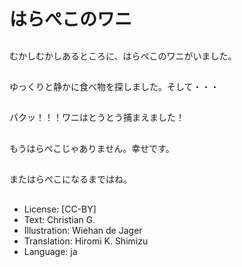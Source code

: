 # はらぺこのワニ

##
むかしむかしあるところに、はらぺこのワニがいました。

##
ゆっくりと静かに食べ物を探しました。そして・・・

##
パクッ！！！ワニはとうとう捕まえました！

##
もうはらぺこじゃありません。幸せです。

##
またはらぺこになるまではね。

##
* License: [CC-BY]
* Text: Christian G.
* Illustration: Wiehan de Jager
* Translation: Hiromi K. Shimizu
* Language: ja

